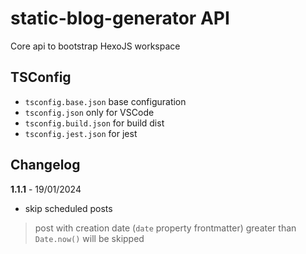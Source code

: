 # static-blog-generator API

Core api to bootstrap HexoJS workspace

## TSConfig

- `tsconfig.base.json` base configuration
- `tsconfig.json` only for VSCode
- `tsconfig.build.json` for build dist
- `tsconfig.jest.json` for jest

## Changelog

**1.1.1** - 19/01/2024
- skip scheduled posts
> post with creation date (`date` property frontmatter) greater than `Date.now()` will be skipped